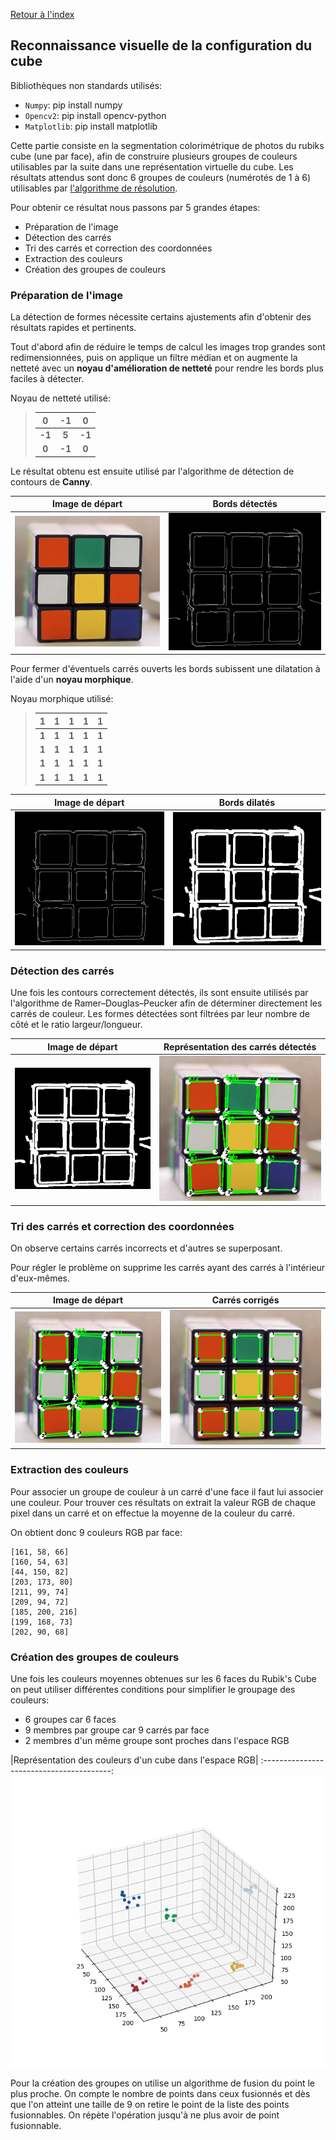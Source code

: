 [Retour à l'index](../../readme.md)

## Reconnaissance visuelle de la configuration du cube

Bibliothèques non standards utilisés:

- `Numpy`: pip install numpy
- `Opencv2`: pip install opencv-python
- `Matplotlib`: pip install matplotlib

Cette partie consiste en la segmentation colorimétrique de photos du rubiks cube (une par face), afin de construire plusieurs groupes de couleurs utilisables par la suite dans une représentation virtuelle du cube.
Les résultats attendus sont donc 6 groupes de couleurs (numérotés de 1 à 6) utilisables par [l'algorithme de résolution](../algorithm_solve/algorithm_solve.md).

Pour obtenir ce résultat nous passons par 5 grandes étapes:

- Préparation de l'image
- Détection des carrés
- Tri des carrés et correction des coordonnées
- Extraction des couleurs
- Création des groupes de couleurs

### Préparation de l'image

La détection de formes nécessite certains ajustements afin d'obtenir des résultats rapides et pertinents.

Tout d'abord afin de réduire le temps de calcul les images trop grandes sont redimensionnées, puis on applique un filtre médian et on augmente la netteté avec un **noyau d'amélioration de netteté** pour rendre les bords plus faciles à détecter.

Noyau de netteté utilisé:

> |   0    |   -1   |   0    |
> | :----: | :----: | :----: |
> | **-1** | **5**  | **-1** |
> | **0**  | **-1** | **0**  |

Le résultat obtenu est ensuite utilisé par l'algorithme de détection de contours de **Canny**.

|           Image de départ           |          Bords détectés          |
| :---------------------------------: | :------------------------------: |
| ![Image de départ](img/sharpen.PNG) | ![Bords détectés](img/edges.PNG) |

Pour fermer d'éventuels carrés ouverts les bords subissent une dilatation à l'aide d'un **noyau morphique**.

Noyau morphique utilisé:

> |   1   |   1   |   1   |   1   |   1   |
> | :---: | :---: | :---: | :---: | :---: |
> | **1** | **1** | **1** | **1** | **1** |
> | **1** | **1** | **1** | **1** | **1** |
> | **1** | **1** | **1** | **1** | **1** |
> | **1** | **1** | **1** | **1** | **1** |

|          Image de départ          |              Bords dilatés               |
| :-------------------------------: | :--------------------------------------: |
| ![Image de départ](img/edges.PNG) | ![Bords détectés](img/dilated_edges.PNG) |

### Détection des carrés

Une fois les contours correctement détectés, ils sont ensuite utilisés par l'algorithme de Ramer–Douglas–Peucker afin de déterminer directement les carrés de couleur.
Les formes détectées sont filtrées par leur nombre de côté et le ratio largeur/longueur.

|              Image de départ              | Représentation des carrés détectés  |
| :---------------------------------------: | :---------------------------------: |
| ![Image de départ](img/dilated_edges.PNG) | ![Bords détectés](img/detected.PNG) |

### Tri des carrés et correction des coordonnées

On observe certains carrés incorrects et d'autres se superposant.

Pour régler le problème on supprime les carrés ayant des carrés à l'intérieur d'eux-mêmes.

|           Image de départ            |           Carrés corrigés            |
| :----------------------------------: | :----------------------------------: |
| ![Image de départ](img/detected.PNG) | ![Bords détectés](img/corrected.PNG) |

### Extraction des couleurs

Pour associer un groupe de couleur à un carré d'une face il faut lui associer une couleur. Pour trouver ces résultats on extrait la valeur RGB de chaque pixel dans un carré et on effectue la moyenne de la couleur du carré.

On obtient donc 9 couleurs RGB par face:

```
[161, 58, 66]
[160, 54, 63]
[44, 150, 82]
[203, 173, 80]
[211, 99, 74]
[209, 94, 72]
[185, 200, 216]
[199, 168, 73]
[202, 90, 68]
```

### Création des groupes de couleurs

Une fois les couleurs moyennes obtenues sur les 6 faces du Rubik's Cube on peut utiliser différentes conditions pour simplifier le groupage des couleurs:

- 6 groupes car 6 faces
- 9 membres par groupe car 9 carrés par face
- 2 membres d'un même groupe sont proches dans l'espace RGB

|Représentation des couleurs d'un cube dans l'espace RGB|
:----------------------------------------:
![Image de départ](img/3d_representation.png)

Pour la création des groupes on utilise un algorithme de fusion du point le plus proche. On compte le nombre de points dans ceux fusionnés et dès que l'on atteint une taille de 9 on retire le point de la liste des points fusionnables. On répète l'opération jusqu'à ne plus avoir de point fusionnable.
